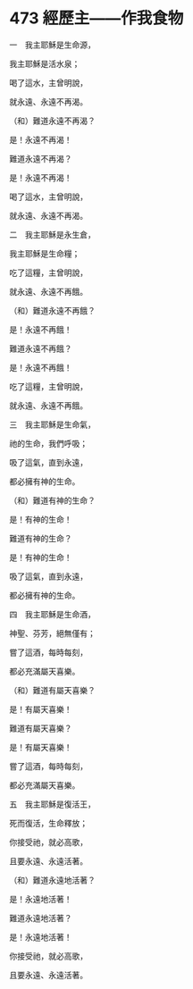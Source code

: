 # 473 經歷主——作我食物

一　我主耶穌是生命源，

我主耶穌是活水泉；

喝了這水，主曾明說，

就永遠、永遠不再渴。

（和）難道永遠不再渴？

是！永遠不再渴！

難道永遠不再渴？

是！永遠不再渴！

喝了這水，主曾明說，

就永遠、永遠不再渴。

二　我主耶穌是永生倉，

我主耶穌是生命糧；

吃了這糧，主曾明說，

就永遠、永遠不再餓。

（和）難道永遠不再餓？

是！永遠不再餓！

難道永遠不再餓？

是！永遠不再餓！

吃了這糧，主曾明說，

就永遠、永遠不再餓。

三　我主耶穌是生命氣，

祂的生命，我們呼吸；

吸了這氣，直到永遠，

都必擁有神的生命。

（和）難道有神的生命？

是！有神的生命！

難道有神的生命？

是！有神的生命！

吸了這氣，直到永遠，

都必擁有神的生命。

四　我主耶穌是生命酒，

神聖、芬芳，絕無僅有；

嘗了這酒，每時每刻，

都必充滿屬天喜樂。

（和）難道有屬天喜樂？

是！有屬天喜樂！

難道有屬天喜樂？

是！有屬天喜樂！

嘗了這酒，每時每刻，

都必充滿屬天喜樂。

五　我主耶穌是復活王，

死而復活，生命釋放；

你接受祂，就必高歌，

且要永遠、永遠活著。

（和）難道永遠地活著？

是！永遠地活著！

難道永遠地活著？

是！永遠地活著！

你接受祂，就必高歌，

且要永遠、永遠活著。

